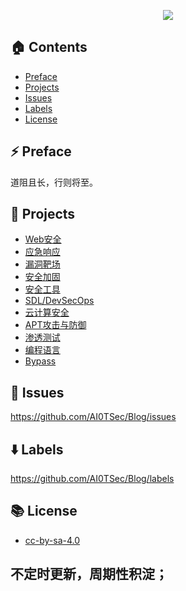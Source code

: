 <p align="center"><img src="https://ai0tsec.github.io/Blog/images/AboutMe.png"></p>

## 🏠 Contents

- [Preface](#Preface)
- [Projects](https://github.com/AI0TSec/Blog/projects)
- [Issues](https://github.com/AI0TSec/Blog/issues)
- [Labels](https://github.com/AI0TSec/Blog/labels)
- [License](#License)

## ⚡️ Preface

道阻且长，行则将至。

## 🚀 Projects

- [Web安全](https://github.com/AI0TSec/Blog/projects/9)
- [应急响应](https://github.com/AI0TSec/Blog/projects/2)
- [漏洞靶场](https://github.com/AI0TSec/Blog/projects/7)
- [安全加固](https://github.com/AI0TSec/Blog/projects/6)
- [安全工具](https://github.com/AI0TSec/Blog/projects/8)
- [SDL/DevSecOps](https://github.com/AI0TSec/Blog/projects/5)
- [云计算安全](https://github.com/AI0TSec/Blog/projects/4)
- [APT攻击与防御](https://github.com/AI0TSec/Blog/projects/3)
- [渗透测试](https://github.com/AI0TSec/Blog/projects/1)
- [编程语言](https://github.com/AI0TSec/Blog/projects/11)
- [Bypass](https://github.com/AI0TSec/Blog/projects/10)

## 📝 Issues

https://github.com/AI0TSec/Blog/issues

## ⬇️ Labels

https://github.com/AI0TSec/Blog/labels

## 📚 License

- [cc-by-sa-4.0](https://choosealicense.com/licenses/cc-by-sa-4.0/)

## 不定时更新，周期性积淀；

